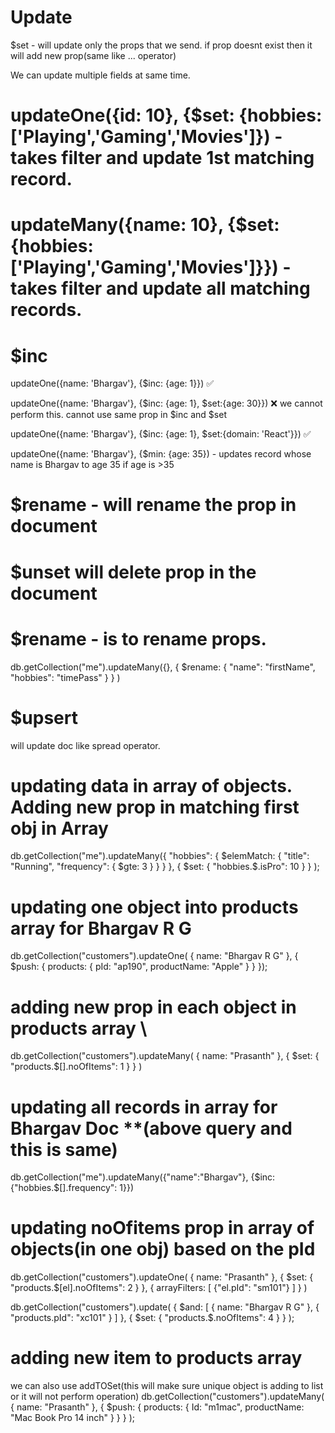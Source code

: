 # Update 
$set - will update only the props that we send. if prop doesnt exist then it will add new prop(same like ... operator)

We can update multiple fields at same time. 

# updateOne({id: 10}, {$set: {hobbies: ['Playing','Gaming','Movies']}) - takes filter and update 1st matching record.

# updateMany({name: 10}, {$set: {hobbies: ['Playing','Gaming','Movies']}}) - takes filter and update all matching records. 

# $inc 
updateOne({name: 'Bhargav'}, {$inc: {age: 1}}) ✅

updateOne({name: 'Bhargav'}, {$inc: {age: 1}, $set:{age: 30}}) ❌ we cannot perform this. cannot use same prop in $inc and $set 

updateOne({name: 'Bhargav'}, {$inc: {age: 1}, $set:{domain: 'React'}}) ✅ 


updateOne({name: 'Bhargav'}, {$min: {age: 35}) - updates record whose name is Bhargav to age 35 if age is >35

# $rename - will rename the prop in document


# $unset will delete prop in the document 

# $rename - is to rename props. 
db.getCollection("me").updateMany({}, {
    $rename: {
        "name": "firstName",
        "hobbies": "timePass"
    }
}
)

# $upsert
will update doc like spread operator. 

# updating data in array of objects. Adding new prop in matching first obj in Array
db.getCollection("me").updateMany({
    "hobbies": {
        $elemMatch: {
            "title": "Running",
            "frequency": { $gte: 3 }
        }
    }
},
    {
        $set: {
            "hobbies.$.isPro": 10
        }
    }
);


# updating one object into products array for Bhargav R G
db.getCollection("customers").updateOne(
    { name: "Bhargav R G" },
    {
        $push: {
            products: {
                pId: "ap190",
                productName: "Apple"
            }
        }
    });

# adding new prop in each object in products array \
db.getCollection("customers").updateMany(
    {
        name: "Prasanth"
    },
    {
        $set: {
            "products.$[].noOfItems": 1
        }
    }
)
# updating all records in array for Bhargav Doc **(above query and this is same)
db.getCollection("me").updateMany({"name":"Bhargav"}, {$inc: {"hobbies.$[].frequency": 1}})

# updating noOfitems prop in array of objects(in one obj) based on the pId
db.getCollection("customers").updateOne(
    {
        name: "Prasanth"
    },
    {
        $set: {
            "products.$[el].noOfItems": 2
        }
    },
    {
        arrayFilters: [
            {"el.pId": "sm101"}
        ]
    }
)







 
  
  db.getCollection("customers").update(
  {
    $and: [
      { name: "Bhargav R G" },
      { "products.pId": "xc101" }
    ]
  },
  {
    $set: {
      "products.$.noOfItems": 4
    }
  }
);


# adding new item to products array 
we can also use addTOSet(this will make sure unique object is adding to list or it will not perform operation)
db.getCollection("customers").updateMany(
    {
        name: "Prasanth"
    },
    {
        $push: {
            products: {
                Id: "m1mac",
                productName: "Mac Book Pro 14 inch"
            }
        }
    }
);